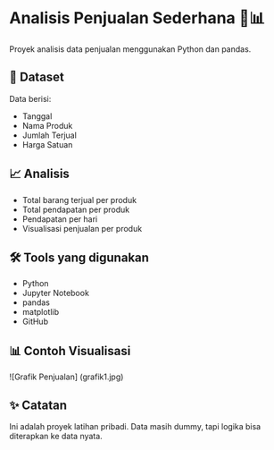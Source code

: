 # Analisis Penjualan Sederhana 🛒📊

Proyek analisis data penjualan menggunakan Python dan pandas.

## 📁 Dataset
Data berisi:
- Tanggal
- Nama Produk
- Jumlah Terjual
- Harga Satuan

## 📈 Analisis
- Total barang terjual per produk
- Total pendapatan per produk
- Pendapatan per hari
- Visualisasi penjualan per produk

## 🛠 Tools yang digunakan
- Python
- Jupyter Notebook
- pandas
- matplotlib
- GitHub

## 📊 Contoh Visualisasi
![Grafik Penjualan] (grafik1.jpg)

## ✨ Catatan
Ini adalah proyek latihan pribadi. Data masih dummy, tapi logika bisa diterapkan ke data nyata.

